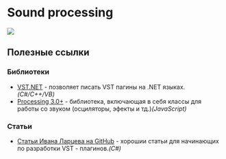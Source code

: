 # Sound processing
![](C:\Users\ilya1\Desktop\sound.png)
## Полезные ссылки
### Библиотеки
* [VST.NET](https://vstnet.codeplex.com/) - позволяет писать VST пагины на .NET языках. *(C#/C++/VB)*
* [Processing 3.0+](https://processing.org) - библиотека, включающая в себя классы для работы со звуком (осциляторы, эфекты и тд.)*(JavaScript)*
### Статьи
* [Статьи Ивана Ларцева на GitHub](https://habrahabr.ru/users/lis355/topics/) - хорошии статьи для начинающих по разработки VST - плагинов.*(C#)*
